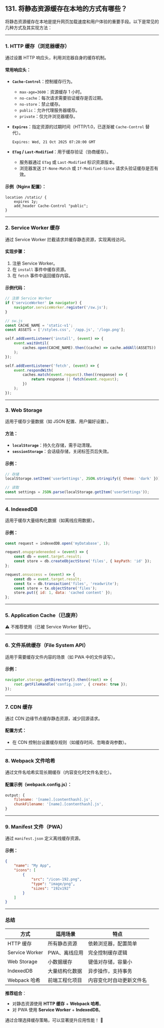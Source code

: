 ## 131. 将静态资源缓存在本地的方式有哪些？

将静态资源缓存在本地是提升网页加载速度和用户体验的重要手段。以下是常见的几种方式及其实现方法：

---

### 1. **HTTP 缓存（浏览器缓存）**
通过设置 HTTP 响应头，利用浏览器自身的缓存机制。

#### 常用响应头：
- **`Cache-Control`**：控制缓存行为。
    - `max-age=3600`：资源缓存 1 小时。
    - `no-cache`：每次请求需要验证缓存是否过期。
    - `no-store`：禁止缓存。
    - `public`：允许代理服务器缓存。
    - `private`：仅允许浏览器缓存。

- **`Expires`**：指定资源的过期时间（HTTP/1.0，已逐渐被 `Cache-Control` 替代）。
  ```http
  Expires: Wed, 21 Oct 2025 07:28:00 GMT
  ```

- **`ETag` / `Last-Modified`**：用于缓存验证（协商缓存）。
    - 服务器通过 `ETag` 或 `Last-Modified` 标识资源版本。
    - 浏览器发送 `If-None-Match` 或 `If-Modified-Since` 请求头验证缓存是否有效。

#### 示例（Nginx 配置）：
```nginx
location /static/ {
    expires 1y;
    add_header Cache-Control "public";
}
```

---

### 2. **Service Worker 缓存**
通过 Service Worker 拦截请求并缓存静态资源，实现离线访问。

#### 实现步骤：
1. 注册 Service Worker。
2. 在 `install` 事件中缓存资源。
3. 在 `fetch` 事件中返回缓存内容。

#### 示例代码：
```javascript
// 注册 Service Worker
if ('serviceWorker' in navigator) {
    navigator.serviceWorker.register('/sw.js');
}

// sw.js
const CACHE_NAME = 'static-v1';
const ASSETS = ['/styles.css', '/app.js', '/logo.png'];

self.addEventListener('install', (event) => {
    event.waitUntil(
        caches.open(CACHE_NAME).then((cache) => cache.addAll(ASSETS))
    );
});

self.addEventListener('fetch', (event) => {
    event.respondWith(
        caches.match(event.request).then((response) => {
            return response || fetch(event.request);
        })
    );
});
```

---

### 3. **Web Storage**
适用于缓存少量数据（如 JSON 配置、用户偏好设置）。

#### 方法：
- **`localStorage`**：持久化存储，需手动清理。
- **`sessionStorage`**：会话级存储，关闭标签页后失效。

#### 示例：
```javascript
// 存储
localStorage.setItem('userSettings', JSON.stringify({ theme: 'dark' }));

// 读取
const settings = JSON.parse(localStorage.getItem('userSettings'));
```

---

### 4. **IndexedDB**
适用于缓存大量结构化数据（如离线应用数据）。

#### 示例：
```javascript
const request = indexedDB.open('myDatabase', 1);

request.onupgradeneeded = (event) => {
    const db = event.target.result;
    const store = db.createObjectStore('files', { keyPath: 'id' });
};

request.onsuccess = (event) => {
    const db = event.target.result;
    const tx = db.transaction('files', 'readwrite');
    const store = tx.objectStore('files');
    store.put({ id: 1, data: 'cached content' });
};
```

---

### 5. **Application Cache（已废弃）**
⚠️ 不推荐使用（已被 Service Worker 替代）。

---

### 6. **文件系统缓存（File System API）**
适用于需要缓存文件内容的场景（如 PWA 中的文件读写）。

#### 示例：
```javascript
navigator.storage.getDirectory().then((root) => {
    root.getFileHandle('config.json', { create: true });
});
```

---

### 7. **CDN 缓存**
通过 CDN 边缘节点缓存静态资源，减少回源请求。

#### 配置方式：
- 在 CDN 控制台设置缓存规则（如缓存时间、忽略查询参数）。

---

### 8. **Webpack 文件哈希**
通过文件名哈希实现长期缓存（内容变化时文件名变化）。

#### 配置示例（webpack.config.js）：
```javascript
output: {
    filename: '[name].[contenthash].js',
    chunkFilename: '[name].[contenthash].js',
}
```

---

### 9. **Manifest 文件（PWA）**
通过 `manifest.json` 定义离线缓存资源。

#### 示例：
```json
{
    "name": "My App",
    "icons": [
        {
            "src": "/icon-192.png",
            "type": "image/png",
            "sizes": "192x192"
        }
    ]
}
```

---

### 总结
| 方式                | 适用场景                     | 特点                          |
|---------------------|----------------------------|-------------------------------|
| HTTP 缓存           | 所有静态资源                | 依赖浏览器，配置简单           |
| Service Worker      | PWA、离线应用               | 完全控制缓存逻辑               |
| Web Storage         | 小数据缓存                  | 键值对存储，容量小             |
| IndexedDB           | 大量结构化数据              | 异步操作，支持事务             |
| Webpack 哈希        | 前端工程化项目              | 内容变化时自动更新文件名       |

**推荐组合**：
- 对静态资源使用 **HTTP 缓存** + **Webpack 哈希**。
- 对 PWA 使用 **Service Worker** + **IndexedDB**。

通过合理选择缓存策略，可以显著提升应用性能！ 🚀